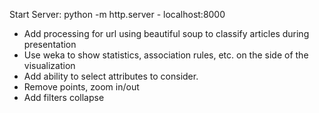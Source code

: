 Start Server: python -m http.server
    - localhost:8000


- Add processing for url using beautiful soup to classify articles during presentation
- Use weka to show statistics, association rules, etc. on the side of the visualization
- Add ability to select attributes to consider.
- Remove points, zoom in/out
- Add filters collapse